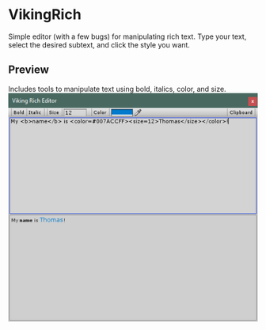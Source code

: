 # VikingRich
Simple editor (with a few bugs) for manipulating rich text. Type your text, select the desired subtext, and click the style you want.

## Preview
Includes tools to manipulate text using bold, italics, color, and size.
![Preview](/Images/Preview.png)
